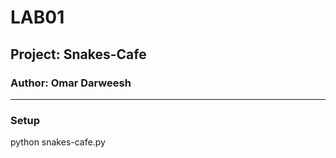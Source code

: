# LAB01 

## Project: Snakes-Cafe

### Author: Omar Darweesh
---
### Setup 

python snakes-cafe.py



